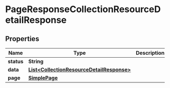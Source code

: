 

# PageResponseCollectionResourceDetailResponse


## Properties

| Name | Type | Description | Notes |
|------------ | ------------- | ------------- | -------------|
|**status** | **String** |  |  [optional] |
|**data** | [**List&lt;CollectionResourceDetailResponse&gt;**](CollectionResourceDetailResponse.md) |  |  [optional] |
|**page** | [**SimplePage**](SimplePage.md) |  |  [optional] |



